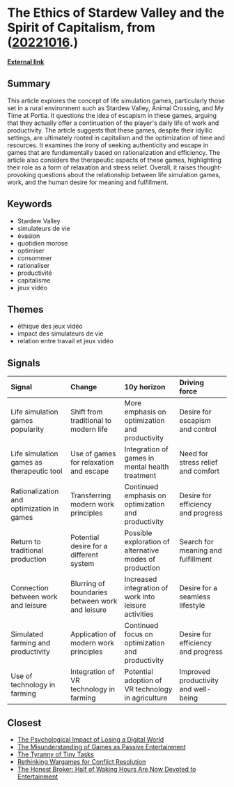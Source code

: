 # __The Ethics of Stardew Valley and the Spirit of Capitalism__, from ([20221016](https://kghosh.substack.com/p/20221016).)

__[External link](https://www.canardpc.com/jeu-video/je-vis-des-hauts-et-des-bas/lethique-de-stardew-valley-et-lesprit-du-capitalisme/)__



## Summary

This article explores the concept of life simulation games, particularly those set in a rural environment such as Stardew Valley, Animal Crossing, and My Time at Portia. It questions the idea of escapism in these games, arguing that they actually offer a continuation of the player's daily life of work and productivity. The article suggests that these games, despite their idyllic settings, are ultimately rooted in capitalism and the optimization of time and resources. It examines the irony of seeking authenticity and escape in games that are fundamentally based on rationalization and efficiency. The article also considers the therapeutic aspects of these games, highlighting their role as a form of relaxation and stress relief. Overall, it raises thought-provoking questions about the relationship between life simulation games, work, and the human desire for meaning and fulfillment.

## Keywords

* Stardew Valley
* simulateurs de vie
* évasion
* quotidien morose
* optimiser
* consommer
* rationaliser
* productivité
* capitalisme
* jeux vidéo

## Themes

* éthique des jeux vidéo
* impact des simulateurs de vie
* relation entre travail et jeux vidéo

## Signals

| Signal                                    | Change                                          | 10y horizon                                             | Driving force                        |
|:------------------------------------------|:------------------------------------------------|:--------------------------------------------------------|:-------------------------------------|
| Life simulation games popularity          | Shift from traditional to modern life           | More emphasis on optimization and productivity          | Desire for escapism and control      |
| Life simulation games as therapeutic tool | Use of games for relaxation and escape          | Integration of games in mental health treatment         | Need for stress relief and comfort   |
| Rationalization and optimization in games | Transferring modern work principles             | Continued emphasis on optimization and productivity     | Desire for efficiency and progress   |
| Return to traditional production          | Potential desire for a different system         | Possible exploration of alternative modes of production | Search for meaning and fulfillment   |
| Connection between work and leisure       | Blurring of boundaries between work and leisure | Increased integration of work into leisure activities   | Desire for a seamless lifestyle      |
| Simulated farming and productivity        | Application of modern work principles           | Continued focus on optimization and productivity        | Desire for efficiency and progress   |
| Use of technology in farming              | Integration of VR technology in farming         | Potential adoption of VR technology in agriculture      | Improved productivity and well-being |

## Closest

* [The Psychological Impact of Losing a Digital World](7ce06613470d821b81126a4378a0eb2e)
* [The Misunderstanding of Games as Passive Entertainment](5797ccbc5ac9da0ec2936ac35930f2c5)
* [The Tyranny of Tiny Tasks](be4e7e887a88c7b1bae1400c5c4c0500)
* [Rethinking Wargames for Conflict Resolution](290b39e08f51973a22385822003f38c2)
* [The Honest Broker: Half of Waking Hours Are Now Devoted to Entertainment](c5c2c794f1426e6e307a9df3f9ff61f6)